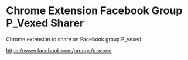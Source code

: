 # Chrome Extension Facebook Group P_Vexed Sharer

Chrome extension to share on Facebook group P_Vexed:

https://www.facebook.com/groups/p.vexed
